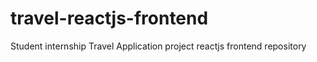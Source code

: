 # travel-reactjs-frontend
Student internship Travel Application project reactjs frontend repository
